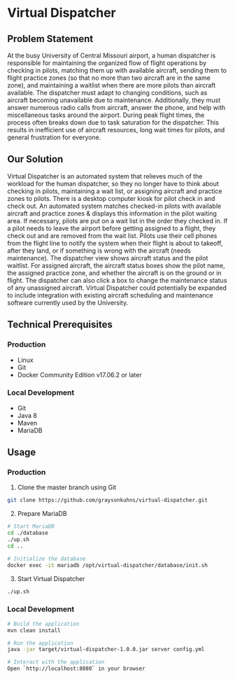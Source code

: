 # Virtual Dispatcher

## Problem Statement

At the busy University of Central Missouri airport, a human dispatcher is responsible for maintaining the organized flow of flight
operations by checking in pilots, matching them up with available aircraft, sending them to flight practice zones (so that no more than two
aircraft are in the same zone), and maintaining a waitlist when there are more pilots than aircraft available. The dispatcher must adapt to
changing conditions, such as aircraft becoming unavailable due to maintenance. Additionally, they must answer numerous radio calls from
aircraft, answer the phone, and help with miscellaneous tasks around the airport. During peak flight times, the process often breaks down
due to task saturation for the dispatcher. This results in inefficient use of aircraft resources, long wait times for pilots, and general 
frustration for everyone.

## Our Solution

Virtual Dispatcher is an automated system that relieves much of the workload for the human dispatcher, so they no longer have to think
about checking in pilots, maintaining a wait list, or assigning aircraft and practice zones to pilots. There is a desktop computer kiosk
for pilot check in and check out. An automated system matches checked-in pilots with available aircraft and practice zones & displays
this information in the pilot waiting area. If necessary, pilots are put on a wait list in the order they checked in. If a pilot needs
to leave the airport before getting assigned to a flight, they check out and are removed from the wait list. Pilots use their cell
phones from the flight line to notify the system when their flight is about to takeoff, after they land, or if something is wrong with
the aircraft (needs maintenance). The dispatcher view shows aircraft status and the pilot waitlist. For assigned aircraft, the aircraft
status boxes show the pilot name, the assigned practice zone, and whether the aircraft is on the ground or in flight. The dispatcher can
also click a box to change the maintenance status of any unassigned aircraft. Virtual Dispatcher could potentially be expanded to
include integration with existing aircraft scheduling and maintenance software currently used by the University.

## Technical Prerequisites

### Production
* Linux
* Git
* Docker Community Edition v17.06.2 or later

### Local Development
* Git
* Java 8
* Maven
* MariaDB

## Usage

### Production

1) Clone the master branch using Git
``` bash
git clone https://github.com/graysonkuhns/virtual-dispatcher.git
```

2) Prepare MariaDB
``` bash
# Start MariaDB
cd ./database
./up.sh
cd ..

# Initialize the database
docker exec -it mariadb /opt/virtual-dispatcher/database/init.sh
```

3) Start Virtual Dispatcher
``` bash
./up.sh
```

### Local Development

``` bash
# Build the application
mvn clean install

# Run the application
java -jar target/virtual-dispatcher-1.0.0.jar server config.yml

# Interact with the application
Open `http://localhost:8080` in your browser
```
